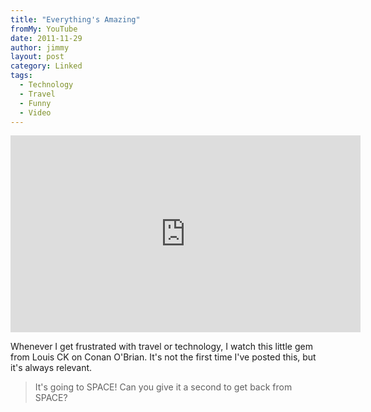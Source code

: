 ```yaml
---
title: "Everything's Amazing"
fromMy: YouTube
date: 2011-11-29
author: jimmy
layout: post
category: Linked
tags:
  - Technology
  - Travel
  - Funny
  - Video
---
```


<iframe width="560" height="315" src="https://www.youtube.com/embed/ZFsOUbZ0Lr0" frameborder="0" allowfullscreen></iframe>

Whenever I get frustrated with travel or technology, I watch this little gem from Louis CK on Conan O'Brian. It's not the first time I've posted this, but it's always relevant. 

> It's going to SPACE! Can you give it a second to get back from SPACE? 

